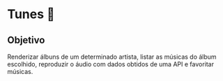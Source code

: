 # Tunes 🎵

## Objetivo
Renderizar álbuns de um determinado artista, listar as músicas do álbum escolhido, reproduzir o áudio com dados obtidos de uma API e favoritar músicas.
